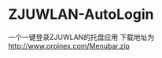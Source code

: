 ZJUWLAN-AutoLogin
=================
一个一键登录ZJUWLAN的托盘应用
下载地址为<url>http://www.orpinex.com/Menubar.zip</url>

